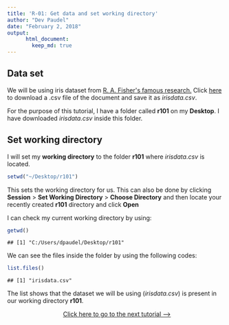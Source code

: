 ```yaml
---
title: 'R-01: Get data and set working directory'
author: "Dev Paudel"
date: "February 2, 2018"
output:
      html_document:
        keep_md: true
---
```




## Data set

We will be using iris dataset from [R. A. Fisher's famous research.](http://onlinelibrary.wiley.com/doi/10.1111/j.1469-1809.1936.tb02137.x/abstract)
Click [here](https://raw.githubusercontent.com/rbiology/rbiology.github.io/master/_data/irisdata.csv) to download a .csv file of the document and save it as _irisdata.csv_.

For the purpose of this tutorial, I have a folder called **r101** on my **Desktop**. I have downloaded _irisdata.csv_ inside this folder.


## Set working directory

I will set my **working directory** to the folder **r101** where _irisdata.csv_ is located.

```r
setwd("~/Desktop/r101")
```
This sets the working directory for us. This can also be done by clicking **Session** > **Set Working Directory** > **Choose Directory** and then locate your recently created **r101** directory and click **Open**

I can check my current working directory by using:

```r
getwd()
```

```
## [1] "C:/Users/dpaudel/Desktop/r101"
```


We can see the files inside the folder by using the following codes:

```r
list.files()
```

```
## [1] "irisdata.csv" 
```
The list shows that the dataset we will be using (_irisdata.csv_) is present in our working directory **r101**.


&nbsp;&nbsp;&nbsp;&nbsp;&nbsp;&nbsp;&nbsp;&nbsp;&nbsp;&nbsp;&nbsp;&nbsp;&nbsp;&nbsp;&nbsp;&nbsp;&nbsp;&nbsp;&nbsp;&nbsp;&nbsp;&nbsp;&nbsp;&nbsp;&nbsp;&nbsp;&nbsp;&nbsp;&nbsp;&nbsp;&nbsp;&nbsp; [Click here to go to the next tutorial -->](https://rbiology.github.io/2018-02-03-r101-a2/)
